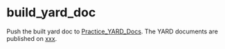 # build_yard_doc

Push the built yard doc to [Practice_YARD_Docs](https://gitlab.com/husita-h/practice_yard_doc).
The YARD documents are published on [xxx]().

